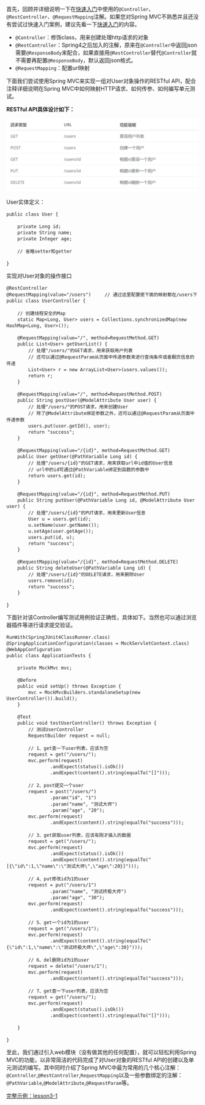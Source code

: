 首先，回顾并详细说明一下在[快速入门](#/)中使用的``@Controller``、``@RestController``、``@RequestMapping``注解。如果您对Spring MVC不熟悉并且还没有尝试过快速入门案例，建议先看一下[快速入门](#/)的内容。

* ``@Controller``：修饰class，用来创建处理http请求的对象
* ``@RestController``：Spring4之后加入的注解，原来在``@Controller``中返回json需要``@ResponseBody``来配合，如果直接用``@RestController``替代``@Controller``就不需要再配置``@ResponseBody``，默认返回json格式。
* ``@RequestMapping``：配置url映射

下面我们尝试使用Spring MVC来实现一组对User对象操作的RESTful API，配合注释详细说明在Spring MVC中如何映射HTTP请求、如何传参、如何编写单元测试。

__RESTful API具体设计如下：__

![RESTful API具体设计](../../assets/springbootrestfulapi-1.png)

User实体定义： 

```
public class User { 
 
    private Long id; 
    private String name; 
    private Integer age; 
 
    // 省略setter和getter 
     
}
```

实现对User对象的操作接口

```
@RestController 
@RequestMapping(value="/users")     // 通过这里配置使下面的映射都在/users下 
public class UserController { 
 
    // 创建线程安全的Map 
    static Map<Long, User> users = Collections.synchronizedMap(new HashMap<Long, User>()); 
 
    @RequestMapping(value="/", method=RequestMethod.GET) 
    public List<User> getUserList() { 
        // 处理"/users/"的GET请求，用来获取用户列表 
        // 还可以通过@RequestParam从页面中传递参数来进行查询条件或者翻页信息的传递 
        List<User> r = new ArrayList<User>(users.values()); 
        return r; 
    } 
 
    @RequestMapping(value="/", method=RequestMethod.POST) 
    public String postUser(@ModelAttribute User user) { 
        // 处理"/users/"的POST请求，用来创建User 
        // 除了@ModelAttribute绑定参数之外，还可以通过@RequestParam从页面中传递参数 
        users.put(user.getId(), user); 
        return "success"; 
    } 
 
    @RequestMapping(value="/{id}", method=RequestMethod.GET) 
    public User getUser(@PathVariable Long id) { 
        // 处理"/users/{id}"的GET请求，用来获取url中id值的User信息 
        // url中的id可通过@PathVariable绑定到函数的参数中 
        return users.get(id); 
    } 
 
    @RequestMapping(value="/{id}", method=RequestMethod.PUT) 
    public String putUser(@PathVariable Long id, @ModelAttribute User user) { 
        // 处理"/users/{id}"的PUT请求，用来更新User信息 
        User u = users.get(id); 
        u.setName(user.getName()); 
        u.setAge(user.getAge()); 
        users.put(id, u); 
        return "success"; 
    } 
 
    @RequestMapping(value="/{id}", method=RequestMethod.DELETE) 
    public String deleteUser(@PathVariable Long id) { 
        // 处理"/users/{id}"的DELETE请求，用来删除User 
        users.remove(id); 
        return "success"; 
    } 
 
}
```

下面针对该Controller编写测试用例验证正确性，具体如下。当然也可以通过浏览器插件等进行请求提交验证。

```
RunWith(SpringJUnit4ClassRunner.class) 
@SpringApplicationConfiguration(classes = MockServletContext.class) 
@WebAppConfiguration 
public class ApplicationTests { 
 
	private MockMvc mvc; 
 
	@Before 
	public void setUp() throws Exception { 
		mvc = MockMvcBuilders.standaloneSetup(new UserController()).build(); 
	} 
 
	@Test 
	public void testUserController() throws Exception { 
        // 测试UserController 
		RequestBuilder request = null; 
 
		// 1、get查一下user列表，应该为空 
		request = get("/users/"); 
		mvc.perform(request) 
				.andExpect(status().isOk()) 
				.andExpect(content().string(equalTo("[]"))); 
 
		// 2、post提交一个user 
		request = post("/users/") 
				.param("id", "1") 
				.param("name", "测试大师") 
				.param("age", "20"); 
		mvc.perform(request) 
		        .andExpect(content().string(equalTo("success"))); 
 
		// 3、get获取user列表，应该有刚才插入的数据 
		request = get("/users/"); 
		mvc.perform(request) 
				.andExpect(status().isOk()) 
				.andExpect(content().string(equalTo("[{\"id\":1,\"name\":\"测试大师\",\"age\":20}]"))); 
 
		// 4、put修改id为1的user 
		request = put("/users/1") 
				.param("name", "测试终极大师") 
				.param("age", "30"); 
		mvc.perform(request) 
				.andExpect(content().string(equalTo("success"))); 
 
		// 5、get一个id为1的user 
		request = get("/users/1"); 
		mvc.perform(request) 
				.andExpect(content().string(equalTo("{\"id\":1,\"name\":\"测试终极大师\",\"age\":30}"))); 
 
		// 6、del删除id为1的user 
		request = delete("/users/1"); 
		mvc.perform(request) 
				.andExpect(content().string(equalTo("success"))); 
 
		// 7、get查一下user列表，应该为空 
		request = get("/users/"); 
		mvc.perform(request) 
				.andExpect(status().isOk()) 
				.andExpect(content().string(equalTo("[]"))); 
 
	} 
 
}
```

至此，我们通过引入web模块（没有做其他的任何配置），就可以轻松利用Spring MVC的功能，以非常简洁的代码完成了对User对象的RESTful API的创建以及单元测试的编写。其中同时介绍了Spring MVC中最为常用的几个核心注解：``@Controller``,``@RestController``,``RequestMapping``以及一些参数绑定的注解：``@PathVariable``,``@ModelAttribute``,``@RequestParam``等。

[完整示例：lesson3-1](https://github.com/codeyoyo/spring-boot-learn/tree/master/springboot/lesson3-1)